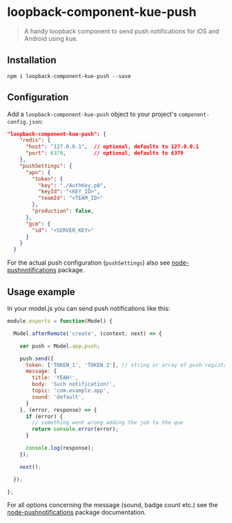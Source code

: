 # loopback-component-kue-push

> A handy loopback component to send push notifications for iOS and Android using kue.

## Installation

````
npm i loopback-component-kue-push --save
````

## Configuration

Add a ``loopback-component-kue-push`` object to your project's ``component-config.json``:

````json
"loopback-component-kue-push": {
    "redis": {
      "host": "127.0.0.1",  // optional, defaults to 127.0.0.1
      "port": 6379,         // optional, defaults to 6379
    },
    "pushSettings": {
      "apn": {
        "token": {
          "key": "./AuthKey.p8",
          "keyId": "<KEY_ID>",
          "teamId": "<TEAM_ID>"
        },
        "production": false,
      },
      "gcm": {
        "id": "<SERVER_KEY>"
      }
    }
  }
````

For the actual push configuration (``pushSettings``) also see [node-pushnotifications](https://www.npmjs.com/package/node-pushnotifications) package.

## Usage example

In your model.js you can send push notifications like this:

````javascript
module.exports = function(Model) {

  Model.afterRemote('create', (context, next) => {

    var push = Model.app.push;

    push.send({
      token: ['TOKEN_1', 'TOKEN_2'], // string or array of push registration tokens
      message: {
        title: 'YEAH!',
        body: 'Such notification!',
        topic: 'com.example.app',
        sound: 'default',
      }
    }, (error, response) => {
      if (error) {
        // something went wrong adding the job to the que
        return console.error(error);
      }

      console.log(response);
    });

    next();

  });

};
````

For all options concerning the message (sound, badge count etc.) see the [node-pushnotifications](https://www.npmjs.com/package/node-pushnotifications) package documentation.